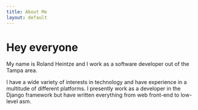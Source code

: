 ```yaml
---
title: About Me
layout: default
---
```


# Hey everyone

My name is Roland Heintze and I work as a software developer out of the Tampa area.

I have a wide variety of interests in technology and have experience in a multitude of different platforms.
I presently work as a developer in the Django framework but have written everything from web front-end to low-level asm.
